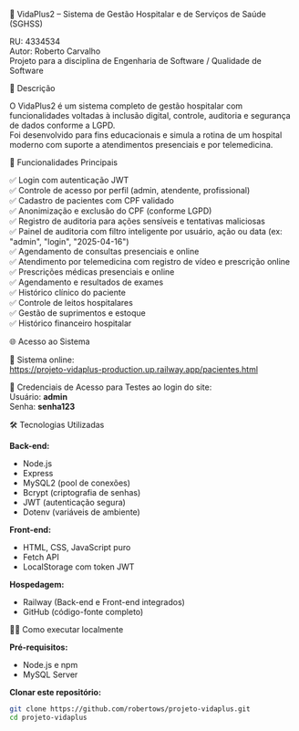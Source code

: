 🏥 VidaPlus2 – Sistema de Gestão Hospitalar e de Serviços de Saúde (SGHSS)

RU: 4334534  
Autor: Roberto Carvalho  
Projeto para a disciplina de Engenharia de Software / Qualidade de Software  

📌 Descrição

O VidaPlus2 é um sistema completo de gestão hospitalar com funcionalidades voltadas à inclusão digital, controle, auditoria e segurança de dados conforme a LGPD.  
Foi desenvolvido para fins educacionais e simula a rotina de um hospital moderno com suporte a atendimentos presenciais e por telemedicina.

🚀 Funcionalidades Principais

✅ Login com autenticação JWT  
✅ Controle de acesso por perfil (admin, atendente, profissional)  
✅ Cadastro de pacientes com CPF validado  
✅ Anonimização e exclusão do CPF (conforme LGPD)  
✅ Registro de auditoria para ações sensíveis e tentativas maliciosas  
✅ Painel de auditoria com filtro inteligente por usuário, ação ou data (ex: "admin", "login", "2025-04-16")  
✅ Agendamento de consultas presenciais e online  
✅ Atendimento por telemedicina com registro de vídeo e prescrição online  
✅ Prescrições médicas presenciais e online  
✅ Agendamento e resultados de exames  
✅ Histórico clínico do paciente  
✅ Controle de leitos hospitalares  
✅ Gestão de suprimentos e estoque  
✅ Histórico financeiro hospitalar  

🌐 Acesso ao Sistema

🔗 Sistema online:  
https://projeto-vidaplus-production.up.railway.app/pacientes.html  

🔐 Credenciais de Acesso para Testes ao login do site:  
Usuário: **admin**  
Senha: **senha123**

🛠️ Tecnologias Utilizadas

**Back-end:**  
- Node.js  
- Express  
- MySQL2 (pool de conexões)  
- Bcrypt (criptografia de senhas)  
- JWT (autenticação segura)  
- Dotenv (variáveis de ambiente)  

**Front-end:**  
- HTML, CSS, JavaScript puro  
- Fetch API  
- LocalStorage com token JWT  

**Hospedagem:**  
- Railway (Back-end e Front-end integrados)  
- GitHub (código-fonte completo)  

🧑‍💻 Como executar localmente

**Pré-requisitos:**  
- Node.js e npm  
- MySQL Server  

**Clonar este repositório:**  
```bash
git clone https://github.com/robertows/projeto-vidaplus.git  
cd projeto-vidaplus


